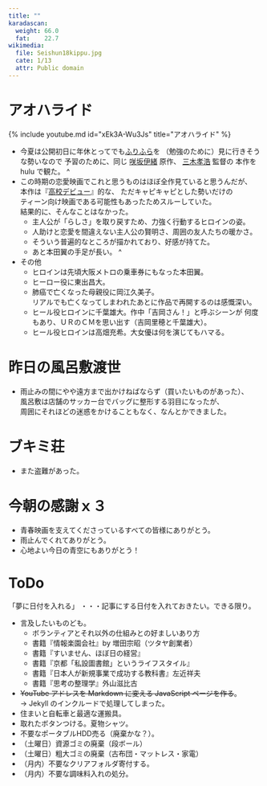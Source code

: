 ```yaml
---
title: ""
karadascan:
  weight: 66.0
  fat:    22.7
wikimedia:
  file: Seishun18kippu.jpg
  cate: 1/13
  attr: Public domain
---
```


# アオハライド

{% include youtube.md id="xEk3A-Wu3Js" title="アオハライド" %}

* 今夏は公開初日に年休とってでも[ふりふら](https://furifura-movie.jp)を
  （勉強のために）見に行きそうな勢いなので
  予習のために、同じ
  [咲坂伊緒](https://ja.wikipedia.org/wiki/咲坂伊緒) 原作、
  [三木孝浩](https://ja.wikipedia.org/wiki/三木孝浩) 監督の
  本作を hulu で観た。
^
* この時期の恋愛映画でこれと思うものはほぼ全作見ていると思うんだが、  
  本作は『[高校デビュー](https://eiga.com/movie/55740/)』的な、
  ただキャピキャピとした勢いだけの  
  ティーン向け映画である可能性もあったためスルーしていた。  
  結果的に、そんなことはなかった。
  * 主人公が「らしさ」を取り戻すため、力強く行動するヒロインの姿。  
  * 人助けと恋愛を間違えない主人公の賢明さ、周囲の友人たちの暖かさ。  
  * そういう普遍的なところが描かれており、好感が持てた。
  * あと本田翼の手足が長い。
^
* その他
  * ヒロインは先頃大阪メトロの乗車券にもなった本田翼。
  * ヒーロー役に東出昌大。
  * 肺癌で亡くなった母親役に岡江久美子。  
    リアルでも亡くなってしまわれたあとに作品で再開するのは感慨深い。
  * ヒール役ヒロインに千葉雄大。作中「吉岡さん！」と呼ぶシーンが
    何度もあり、ＵＲのＣＭを思い出す（吉岡里穂と千葉雄大）。
  * ヒール役ヒロインは高畑充希。大女優は何を演じてもハマる。


# 昨日の風呂敷渡世

* 雨止みの間にやや遠方まで出かけねばならず（買いたいものがあった）、  
  風呂敷は店舗のサッカー台でバッグに整形する羽目になったが、  
  周囲にそれほどの迷惑をかけることもなく、なんとかできました。


# ブキミ荘

* また盗難があった。


# 今朝の感謝ｘ３

* 青春映画を支えてくださっているすべての皆様にありがとう。
* 雨止んでくれてありがとう。
* 心地よい今日の青空にもありがとう！


# ToDo

「夢に日付を入れる」
・・・記事にする日付を入れておきたい。できる限り。


* 言及したいものども。
  * ボランティアとそれ以外の仕組みとの好ましいあり方
  * 書籍『情報楽園会社』by 増田宗昭（ツタヤ創業者）
  * 書籍『すいません、ほぼ日の経営』
  * 書籍『京都「私設圖書館」というライフスタイル』
  * 書籍『日本人が新規事業で成功する教科書』左近祥夫
  * 書籍『思考の整理学』外山滋比古
* ~~YouTube アドレスを Markdown に変える JavaScript ページを作る~~。  
	-> Jekyll のインクルードで処理してしまった。
* 住まいと自転車と最適な運搬具。
* 取れたボタンつける。夏物シャツ。
* 不要なポータブルHDD売る（廃棄かな？）。
* （土曜日）資源ゴミの廃棄（段ボール）
* （土曜日）粗大ゴミの廃棄（古布団・マットレス・家電）
* （月内）不要なクリアフォルダ寄付する。
* （月内）不要な調味料入れの処分。

